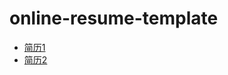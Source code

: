 # online-resume-template
- [简历1](https://jirengu.github.io/online-resume-template/resume1.html)
- [简历2](https://jirengu.github.io/online-resume-template/resume1.html)
